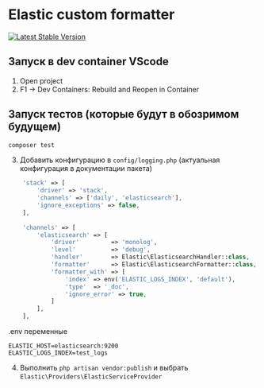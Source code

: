# Elastic custom formatter

<a href="https://packagist.org/packages/doclassif/elastic"><img src="https://img.shields.io/packagist/v/doclassif/elastic" alt="Latest Stable Version"></a>

## Запуск в dev container VScode
1. Open project
2. F1 -> Dev Containers: Rebuild and Reopen in Container

## Запуск тестов (которые будут в обозримом будущем)
```sh
composer test
```

3. Добавить конфигурацию в ```config/logging.php``` (актуальная конфигурация в документации пакета)

```php
    'stack' => [
        'driver' => 'stack',
        'channels' => ['daily', 'elasticsearch'],
        'ignore_exceptions' => false,
    ],
    
    'channels' => [
        'elasticsearch' => [
            'driver'         => 'monolog',
            'level'          => 'debug',
            'handler'        => Elastic\ElasticsearchHandler::class,
            'formatter'      => Elastic\ElasticsearchFormatter::class,
            'formatter_with' => [
                'index' => env('ELASTIC_LOGS_INDEX', 'default'),
                'type'  => '_doc',
                'ignore_error' => true,
            ]
        ],
    ],

```

.env переменные

```
ELASTIC_HOST=elasticsearch:9200
ELASTIC_LOGS_INDEX=test_logs
```

4. Выполнить ```php artisan vendor:publish``` и выбрать ```Elastic\Providers\ElasticServiceProvider```